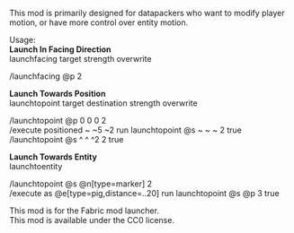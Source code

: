 This mod is primarily designed for datapackers who want to modify player motion, or have more control over entity motion.
  
Usage:  
**Launch In Facing  Direction**  
launchfacing target strength overwrite  

/launchfacing @p 2  

**Launch Towards Position**  
launchtopoint target destination strength overwrite  

/launchtopoint @p 0 0 0 2  
/execute positioned ~ ~5 ~2 run launchtopoint @s ~ ~ ~ 2 true  
/launchtopoint @s ^ ^ ^2 2 true  

**Launch Towards Entity**  
launchtoentity <target> <destination> <strength> <overwrite>  

/launchtopoint @s @n[type=marker] 2  
/execute as @e[type=pig,distance=..20] run launchtopoint @s @p 3 true  
  
This mod is for the Fabric mod launcher.  
This mod is available under the CC0 license.
